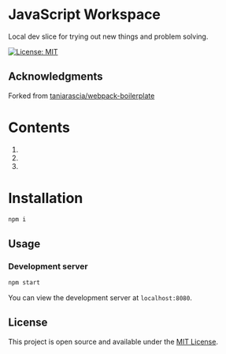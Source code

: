# JavaScript Workspace
Local dev slice for trying out new things and problem solving.

[![License: MIT](https://img.shields.io/badge/License-MIT-blue.svg)](https://opensource.org/licenses/MIT)

## Acknowledgments

Forked from [taniarascia/webpack-boilerplate](https://github.com/taniarascia/webpack-boilerplate)

# Contents

1. 
1.
2.

# Installation

```bash
npm i
```

## Usage

### Development server

```bash
npm start
```

You can view the development server at `localhost:8080`.

## License

This project is open source and available under the [MIT License](LICENSE).
